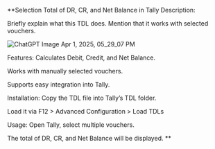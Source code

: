 **Selection Total of DR, CR, and Net Balance in Tally
Description:

Briefly explain what this TDL does.
Mention that it works with selected vouchers.

![ChatGPT Image Apr 1, 2025, 05_29_07 PM](https://github.com/user-attachments/assets/72474f51-3df3-483e-84a7-f5d16696e17b)

Features:
Calculates Debit, Credit, and Net Balance.

Works with manually selected vouchers.

Supports easy integration into Tally.

Installation:
Copy the TDL file into Tally’s TDL folder.

Load it via F12 > Advanced Configuration > Load TDLs

Usage:
Open Tally, select multiple vouchers.

The total of DR, CR, and Net Balance will be displayed.
**
